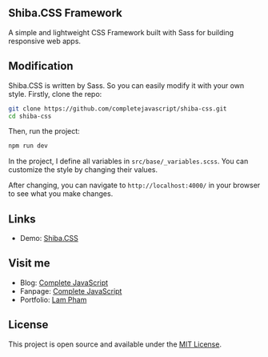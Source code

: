 ## Shiba.CSS Framework

A simple and lightweight CSS Framework built with Sass for building responsive web apps.

## Modification

Shiba.CSS is written by Sass. So you can easily modify it with your own style. Firstly, clone the repo:

```bash
git clone https://github.com/completejavascript/shiba-css.git
cd shiba-css
```

Then, run the project:

```bash
npm run dev
```

In the project, I define all variables in ```src/base/_variables.scss```. You can customize the style by changing their values. 

After changing, you can navigate to ```http://localhost:4000/``` in your browser to see what you make changes.

## Links

  * Demo: [Shiba.CSS](https://about.phamvanlam.com/shiba-css)

## Visit me

  * Blog: [Complete JavaScript](https://completejavascript.com/)
  * Fanpage: [Complete JavaScript](https://www.facebook.com/completejavascript/)
  * Portfolio: [Lam Pham](https://about.phamvanlam.com/)

## License

This project is open source and available under the [MIT License](https://github.com/completejavascript/shiba-css/blob/master/LICENSE.md).